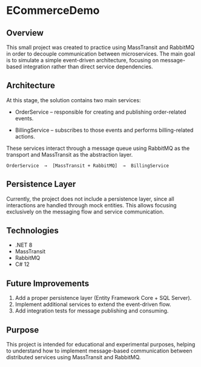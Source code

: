 ECommerceDemo
=============

Overview
--------

This small project was created to practice using MassTransit and RabbitMQ in order to decouple communication between microservices.
The main goal is to simulate a simple event-driven architecture, focusing on message-based integration rather than direct service dependencies.

Architecture
------------

At this stage, the solution contains two main services:

 - OrderService – responsible for creating and publishing order-related events.

 - BillingService – subscribes to those events and performs billing-related actions.

These services interact through a message queue using RabbitMQ as the transport and MassTransit as the abstraction layer.

```
OrderService  →  [MassTransit + RabbitMQ]  →  BillingService
```

Persistence Layer
-----------------

Currently, the project does not include a persistence layer, since all interactions are handled through mock entities.
This allows focusing exclusively on the messaging flow and service communication.

Technologies
------------

 - .NET 8
 - MassTransit
 - RabbitMQ
 - C# 12

Future Improvements
-------------------

1. Add a proper persistence layer (Entity Framework Core + SQL Server).
1. Implement additional services to extend the event-driven flow.
1. Add integration tests for message publishing and consuming.

Purpose
-------

This project is intended for educational and experimental purposes, helping to understand how to implement message-based communication between distributed services using MassTransit and RabbitMQ.